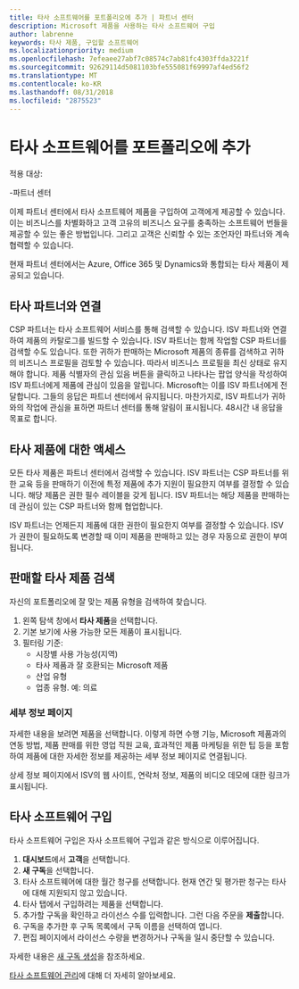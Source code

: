 ```yaml
---
title: 타사 소프트웨어를 포트폴리오에 추가 | 파트너 센터
description: Microsoft 제품을 사용하는 타사 소프트웨어 구입
author: labrenne
keywords: 타사 제품, 구입할 소프트웨어
ms.localizationpriority: medium
ms.openlocfilehash: 7efeaee27abf7c08574c7ab81fc4303ffda3221f
ms.sourcegitcommit: 92629114d5081103bfe555081f69997af4ed56f2
ms.translationtype: MT
ms.contentlocale: ko-KR
ms.lasthandoff: 08/31/2018
ms.locfileid: "2875523"
---
```

# <a name="add-third-party-software-to-your-portfolio"></a>타사 소프트웨어를 포트폴리오에 추가

적용 대상:

-파트너 센터

이제 파트너 센터에서 타사 소프트웨어 제품을 구입하여 고객에게 제공할 수 있습니다. 이는 비즈니스를 차별화하고 고객 고유의 비즈니스 요구를 충족하는 소프트웨어 번들을 제공할 수 있는 좋은 방법입니다. 그리고 고객은 신뢰할 수 있는 조언자인 파트너와 계속 협력할 수 있습니다.

현재 파트너 센터에서는 Azure, Office 365 및 Dynamics와 통합되는 타사 제품이 제공되고 있습니다. 

## <a name="connecting-with-third-party-partners"></a>타사 파트너와 연결
 
CSP 파트너는 타사 소프트웨어 서비스를 통해 검색할 수 있습니다. ISV 파트너와 연결하여 제품의 카탈로그를 빌드할 수 있습니다. ISV 파트너는 함께 작업할 CSP 파트너를 검색할 수도 있습니다. 또한 귀하가 판매하는 Microsoft 제품의 종류를 검색하고 귀하의 비즈니스 프로필을 검토할 수 있습니다. 따라서 비즈니스 프로필을 최신 상태로 유지해야 합니다. 제품 식별자의 관심 있음 버튼을 클릭하고 나타나는 팝업 양식을 작성하여 ISV 파트너에게 제품에 관심이 있음을 알립니다. Microsoft는 이를 ISV 파트너에게 전달합니다. 그들의 응답은 파트너 센터에서 유지됩니다. 마찬가지로, ISV 파트너가 귀하와의 작업에 관심을 표하면 파트너 센터를 통해 알림이 표시됩니다. 48시간 내 응답을 목표로 합니다.

## <a name="access-to-third-party-offers"></a>타사 제품에 대한 액세스

모든 타사 제품은 파트너 센터에서 검색할 수 있습니다. ISV 파트너는 CSP 파트너를 위한 교육 등을 판매하기 이전에 특정 제품에 추가 지원이 필요한지 여부를 결정할 수 있습니다. 해당 제품은 권한 필수 레이블을 갖게 됩니다. ISV 파트너는 해당 제품을 판매하는 데 관심이 있는 CSP 파트너와 함께 협업합니다. 

ISV 파트너는 언제든지 제품에 대한 권한이 필요한지 여부를 결정할 수 있습니다. ISV가 권한이 필요하도록 변경할 때 이미 제품을 판매하고 있는 경우 자동으로 권한이 부여 됩니다.

## <a name="discover-third-party-products-you-want-to-sell"></a>판매할 타사 제품 검색

자신의 포트폴리오에 잘 맞는 제품 유형을 검색하여 찾습니다. 

1. 왼쪽 탐색 창에서 **타사 제품**을 선택합니다.
2. 기본 보기에 사용 가능한 모든 제품이 표시됩니다.
3. 필터링 기준:
    - 시장별 사용 가능성(지역)
    - 타사 제품과 잘 호환되는 Microsoft 제품
    - 산업 유형
    - 업종 유형. 예: 의료

### <a name="the-details-page"></a>세부 정보 페이지

자세한 내용을 보려면 제품을 선택합니다. 이렇게 하면 수행 기능, Microsoft 제품과의 연동 방법, 제품 판매를 위한 영업 직원 교육, 효과적인 제품 마케팅을 위한 팁 등을 포함하여 제품에 대한 자세한 정보를 제공하는 세부 정보 페이지로 연결됩니다.

상세 정보 페이지에서 ISV의 웹 사이트, 연락처 정보, 제품의 비디오 데모에 대한 링크가 표시됩니다. 

## <a name="purchase-the-third-party-software"></a>타사 소프트웨어 구입

타사 소프트웨어 구입은 자사 소프트웨어 구입과 같은 방식으로 이루어집니다. 

1. **대시보드**에서 **고객**을 선택합니다.
2. **새 구독**을 선택합니다.
3. 타사 소프트웨어에 대한 월간 청구를 선택합니다. 현재 연간 및 평가판 청구는 타사에 대해 지원되지 않고 있습니다.
4. 타사 탭에서 구입하려는 제품을 선택합니다.
5. 추가할 구독을 확인하고 라이선스 수를 입력합니다. 그런 다음 주문을 **제출**합니다.
6. 구독을 추가한 후 구독 목록에서 구독 이름을 선택하여 엽니다.
7. 편집 페이지에서 라이선스 수량을 변경하거나 구독을 일시 중단할 수 있습니다.

자세한 내용은 [새 구독 생성](create-a-new-subscription.md)을 참조하세요.

[타사 소프트웨어 관리](third-party-help.md)에 대해 더 자세히 알아보세요.  